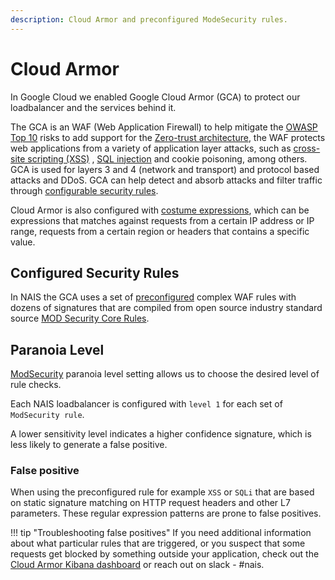 ```yaml
---
description: Cloud Armor and preconfigured ModeSecurity rules.
---
```


# Cloud Armor

In Google Cloud we enabled Google Cloud Armor (GCA) to protect our loadbalancer and the services behind it.

The GCA is an WAF (Web Application Firewall) to help mitigate the [OWASP Top 10](https://owasp.org/www-project-top-ten/)
risks to add support for
the [Zero-trust architecture](https://csrc.nist.gov/publications/detail/sp/800-207/final), the WAF protects web
applications from a variety of
application layer attacks, such
as [cross-site scripting (XSS)](https://cloud.google.com/armor/docs/rule-tuning#cross-site_scripting_xss)
, [SQL injection](https://cloud.google.com/armor/docs/rule-tuning#sql_injection_sqli) and cookie poisoning, among
others. GCA is
used for layers 3 and 4 (network and transport) and protocol based attacks and DDoS.
GCA can help detect and absorb attacks and filter traffic
through [configurable security rules](#configured-security-rules).

Cloud Armor is also configured
with [costume expressions](https://cloud.google.com/armor/docs/configure-security-policies#sample-expressions), which
can be expressions that matches against requests from a certain IP address or IP range, requests from a certain region
or headers that contains a specific value.

## Configured Security Rules

In NAIS the GCA uses a set of [preconfigured](https://cloud.google.com/armor/docs/rule-tuning) complex WAF rules with
dozens of signatures that are compiled from open source industry standard
source [MOD Security Core Rules](https://github.com/coreruleset/coreruleset/tree/v3.0/master).

## Paranoia Level

[ModSecurity](https://cloud.google.com/armor/docs/rule-tuning#preconfigured_modsecurity_rules) paranoia level setting
allows us to choose the desired level of rule checks.

Each NAIS loadbalancer is configured with `level 1` for each set of `ModSecurity rule`.

A lower sensitivity level indicates a higher confidence signature, which is less likely to generate a false positive.

### False positive

When using the preconfigured rule for example `XSS` or `SQLi` that are based on static signature matching on HTTP request
headers and other L7 parameters. These regular expression patterns are prone to false positives.

!!! tip "Troubleshooting false positives"
If you need additional information about what particular rules that are triggered, or you suspect that some
requests get blocked by something outside your application, check out the
[Cloud Armor Kibana dashboard](https://logs.adeo.no/goto/e6bb3e20cf35b7c3b224338240739fce) or reach out on slack -
#nais.
